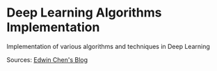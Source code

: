 # Deep Learning Algorithms Implementation
Implementation of various algorithms and techniques in Deep Learning

Sources: [Edwin Chen's Blog](http://blog.echen.me/2011/07/18/introduction-to-restricted-boltzmann-machines/)

